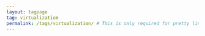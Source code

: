 ```yaml
---
layout: tagpage
tag: virtualization
permalink: /tags/virtualization/ # This is only required for pretty links.
---
```

